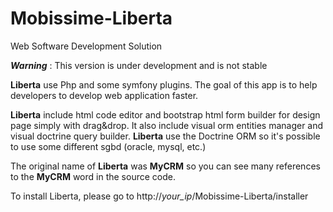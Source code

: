 # Mobissime-Liberta
Web Software Development Solution<br />

<strong><i>Warning</i></strong> : This version is under development and is not stable<br />

<strong>Liberta</strong> use Php and some symfony plugins. The goal of this app is to help developers to develop web application faster. <br />

<strong>Liberta</strong> include html code editor and bootstrap html form builder for design page simply with drag&drop. It also include visual orm entities manager and visual doctrine query builder. <strong>Liberta</strong> use the Doctrine ORM so it's possible to use some different sgbd (oracle, mysql, etc.)<br />

The original name of <strong>Liberta</strong> was <strong>MyCRM</strong> so you can see many references to the <strong>MyCRM</strong> word in the source code.<br />

To install Liberta, please go to http://<i>your_ip</i>/Mobissime-Liberta/installer
